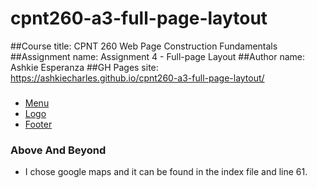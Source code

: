 # cpnt260-a3-full-page-laytout
##Course title: CPNT 260
Web Page Construction Fundamentals
##Assignment name: Assignment 4 - Full-page Layout
##Author name: Ashkie Esperanza
##GH Pages site: https://ashkiecharles.github.io/cpnt260-a3-full-page-laytout/



### 
- [Menu](https://youtu.be/urol_SD1wz4?si=QzyV1Vx0hBobhlfd)
- [Logo](https://www.tutorialspoint.com/css/css_positioning.htm#:~:text=Absolute%20Positioning&text=top%2Dleft%20corner.-,You%20can%20use%20two%20values%20top%20and%20left%20along%20with,a%20negative%20value%20for%20top.)
- [Footer](https://www.youtube.com/watch?app=desktop&si=YlZg7nJHDae8lI7n&v=TaXql0h_wCA&feature=youtu.be)


### Above And Beyond 
- I chose google maps and it can be found in the index file and line 61.

